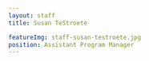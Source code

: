 ```yaml
---
layout: staff
title: Susan TeStroete

featureImg: staff-susan-testroete.jpg
position: Assistant Program Manager
---
```

